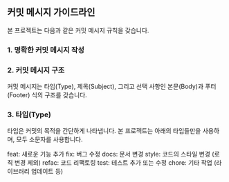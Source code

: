 

## 커밋 메시지 가이드라인
본 프로젝트는 다음과 같은 커밋 메시지 규칙을 갖습니다.

### 1. 명확한 커밋 메시지 작성

### 2. 커밋 메시지 구조
커밋 메시지는 타입(Type), 제목(Subject), 그리고 선택 사항인 본문(Body)과 푸터(Footer) 식의 구조를 갖습니다.

### 3. 타입(Type)
타입은 커밋의 목적을 간단하게 나타냅니다. 본 프로젝트는 아래의 타입들만을 사용하며, 모두 소문자를 사용합니다.

feat: 새로운 기능 추가
fix: 버그 수정
docs: 문서 변경
style: 코드의 스타일 변경 (로직 변경 제외)
refac: 코드 리팩토링
test: 테스트 추가 또는 수정
chore: 기타 작업 (라이브러리 업데이트 등)
